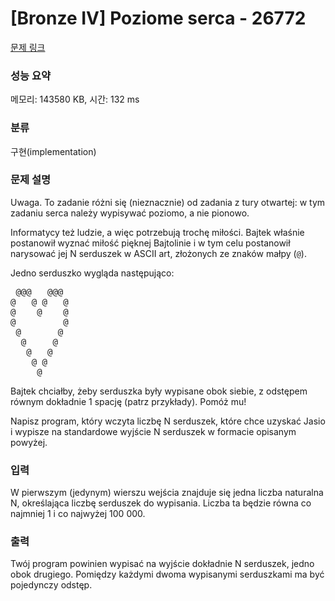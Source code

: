 # [Bronze IV] Poziome serca - 26772 

[문제 링크](https://www.acmicpc.net/problem/26772) 

### 성능 요약

메모리: 143580 KB, 시간: 132 ms

### 분류

구현(implementation)

### 문제 설명

<p>Uwaga. To zadanie różni się (nieznacznie) od zadania z tury otwartej: w tym zadaniu serca należy wypisywać poziomo, a nie pionowo.</p>

<p>Informatycy też ludzie, a więc potrzebują trochę miłości. Bajtek właśnie postanowił wyznać miłość pięknej Bajtolinie i w tym celu postanowił narysować jej N serduszek w ASCII art, złożonych ze znaków małpy (<code>@</code>).</p>

<p>Jedno serduszko wygląda następująco:</p>

<pre> @@@   @@@ 
@   @ @   @
@    @    @
@         @
 @       @ 
  @     @  
   @   @   
    @ @    
     @     
</pre>

<p>Bajtek chciałby, żeby serduszka były wypisane obok siebie, z odstępem równym dokładnie 1 spację (patrz przykłady). Pomóż mu!</p>

<p>Napisz program, który wczyta liczbę N serduszek, które chce uzyskać Jasio i wypisze na standardowe wyjście N serduszek w formacie opisanym powyżej.</p>

### 입력 

 <p>W pierwszym (jedynym) wierszu wejścia znajduje się jedna liczba naturalna N, określająca liczbę serduszek do wypisania. Liczba ta będzie równa co najmniej 1 i co najwyżej 100 000.</p>

### 출력 

 <p>Twój program powinien wypisać na wyjście dokładnie N serduszek, jedno obok drugiego. Pomiędzy każdymi dwoma wypisanymi serduszkami ma być pojedynczy odstęp.</p>

